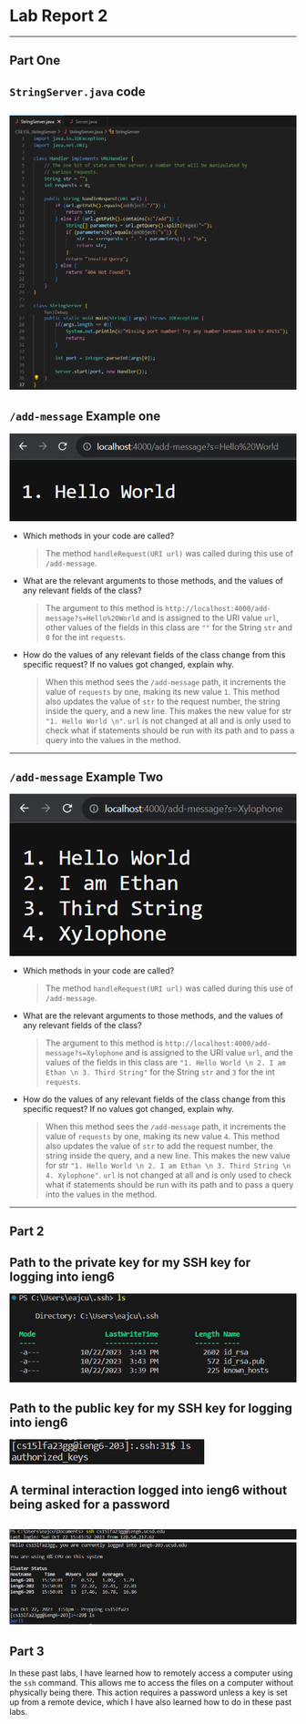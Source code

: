 # Lab Report 2
---
## Part One
## `StringServer.java` code
![*String Server Code*](StringServerSS.png)
---
## `/add-message` Example one
![*Add Hello World Server*](AddHelloWorld.png)
- Which methods in your code are called?
  > The method `handleRequest(URI url)` was called during this use of `/add-message`. 

- What are the relevant arguments to those methods, and the values of any relevant fields of the class?
  > The argument to this method is `http://localhost:4000/add-message?s=Hello%20World` and is assigned to the URI value `url`, other values of the fields in this class are `""` for the String `str` and `0` for the int `requests`.

- How do the values of any relevant fields of the class change from this specific request? If no values got changed, explain why.
  > When this method sees the `/add-message` path, it increments the value of `requests` by one, making its new value `1`. This method also updates the value of `str` to the request number, the string inside the query, and a new line. This makes the new value for str `"1. Hello World \n"`. `url` is not changed at all and is only used to check what if statements should be run with its path and to pass a query into the values in the method.

---
## `/add-message` Example Two
![*Add Hello World Server*](AddXylophone.png)
- Which methods in your code are called?
  > The method `handleRequest(URI url)` was called during this use of `/add-message`. 

- What are the relevant arguments to those methods, and the values of any relevant fields of the class?
  > The argument to this method is `http://localhost:4000/add-message?s=Xylophone` and is assigned to the URI value `url`, and the values of the fields in this class are `"1. Hello World \n 2. I am Ethan \n 3. Third String"` for the String `str` and `3` for the int `requests`.

- How do the values of any relevant fields of the class change from this specific request? If no values got changed, explain why.
  > When this method sees the `/add-message` path, it increments the value of `requests` by one, making its new value `4`. This method also updates the value of `str` to add the request number, the string inside the query, and a new line. This makes the new value for str `"1. Hello World \n 2. I am Ethan \n 3. Third String \n 4. Xylophone"`. `url` is not changed at all and is only used to check what if statements should be run with its path and to pass a query into the values in the method.
---
## Part 2
## Path to the private key for my SSH key for logging into ieng6
![Private Key Screenshot](PrivateKey.png)
## Path to the public key for my SSH key for logging into ieng6
![Public Key Screenshot](PublicKey.png)
## A terminal interaction logged into ieng6 without being asked for a password
![Terminal Interaction No Password 1](NoPass1.png)
![Terminal Interaction No Password 2](NoPass2.png)
---
## Part 3
In these past labs, I have learned how to remotely access a computer using the `ssh` command. This allows me to access the files on a computer without physically being there. This action requires a password unless a key is set up from a remote device, which I have also learned how to do in these past labs.

